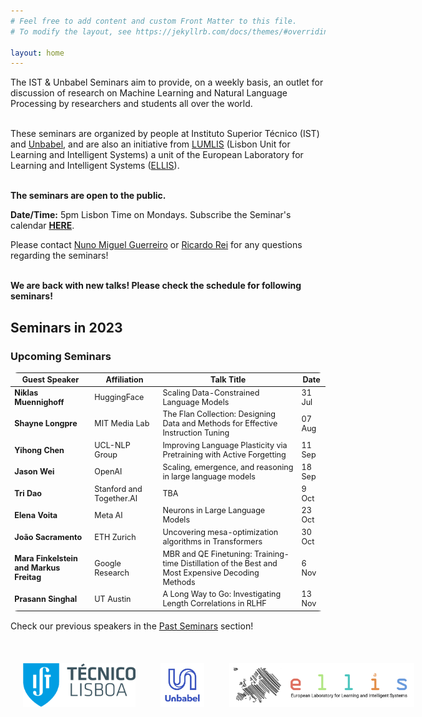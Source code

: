 ```yaml
---
# Feel free to add content and custom Front Matter to this file.
# To modify the layout, see https://jekyllrb.com/docs/themes/#overriding-theme-defaults

layout: home
---
```


<p class="message">
  The IST & Unbabel Seminars aim to provide, on a weekly basis, an outlet for discussion of research on Machine Learning and Natural Language Processing by researchers and students all over the world.<br /><br />

  These seminars are organized by people at Instituto Superior Técnico (IST) and <a href="https://unbabel.com/">Unbabel</a>, and are also an initiative from <a href="https://lumlis.tecnico.ulisboa.pt/">LUMLIS</a> (Lisbon Unit for Learning and Intelligent Systems) a unit of the  European Laboratory for Learning and Intelligent Systems (<a href="https://ellis.eu/">ELLIS</a>).<br /><br />   
  
  <strong>The seminars are open to the public.</strong><br />

  <strong>Date/Time:</strong> 5pm Lisbon Time on Mondays. Subscribe the Seminar's calendar <a href="https://calendar.google.com/calendar/u/0?cid=dDQ3NDl0cnVubzRhaHVlczR0OW9vYm1ncTRAZ3JvdXAuY2FsZW5kYXIuZ29vZ2xlLmNvbQ"><strong> HERE</strong></a>.

</p>

<link href="https://emoji-css.afeld.me/emoji.css" rel="stylesheet">
Please contact <a href = "mailto: miguelguerreironuno@gmail.com">Nuno Miguel Guerreiro</a> or <a href = "mailto: ricardo.rei@unbabel.com">Ricardo Rei</a> for any questions regarding the seminars!
<br />
<br />


<p class="message">
  <strong>We are back with new talks! Please check the schedule for following seminars!</strong><br />
</p>


## Seminars in 2023<br />
### Upcoming Seminars

<head>
<style>
table {
    border-collapse: collapse;
    margin: 15px 0;
    font-size: 0.9em;
    border-radius: 12px;
    border: none;
    min-width: 400px;
}

thead tr {
    background-color: #57a0d3;
    color: #ffffff;
    text-align: left;
    border: none;
}

table, tr, td {
    border: none;
}

tbody tr.active-row {
    font-weight: bold;
    font-size: 0.9em;
    color: #009879;
    border-spacing:5em;
}

tbody tr.past-row {
    font-size: 0.85em;
    background-color: #f3f3f3;
}


th, td {
    padding: 10px 10px;
}


}
</style>
</head>

<table>
    <thead>
        <tr>
            <th>Guest Speaker</th>
            <th>Affiliation</th>
            <th>Talk Title</th>
            <th>Date</th>
        </tr>
    </thead>
    <tbody>
	<tr>
            <td><strong>Niklas Muennighoff</strong></td>
            <td>HuggingFace</td>
            <td>Scaling Data-Constrained Language Models</td>
            <td>31 Jul</td>
        </tr>
  <tr>
            <td><strong>Shayne Longpre</strong></td>
            <td>MIT Media Lab</td>
            <td>The Flan Collection: Designing Data and Methods for Effective Instruction Tuning</td>
            <td>07 Aug</td>
        </tr>
  <tr>
            <td><strong>Yihong Chen</strong></td>
            <td>UCL-NLP Group</td>
            <td>Improving Language Plasticity via Pretraining with Active Forgetting</td>
            <td>11 Sep</td>
        </tr>
  <tr>
            <td><strong>Jason Wei</strong></td>
            <td>OpenAI</td>
            <td>Scaling, emergence, and reasoning in large language models</td>
            <td>18 Sep</td>
        </tr>
        <tr>
            <td><strong>Tri Dao</strong></td>
            <td>Stanford and Together.AI</td>
            <td>TBA</td>
            <td>9 Oct</td>
        </tr>
        <tr>
            <td><strong>Elena Voita</strong></td>
            <td>Meta AI</td>
            <td>Neurons in Large Language Models</td>
            <td>23 Oct</td>
        </tr>
        <tr>
            <td><strong>João Sacramento</strong></td>
            <td>ETH Zurich</td>
            <td>Uncovering mesa-optimization algorithms in Transformers</td>
            <td>30 Oct</td>
        </tr>
        <tr>
            <td><strong>Mara Finkelstein and Markus Freitag</strong></td>
            <td>Google Research</td>
            <td>MBR and QE Finetuning: Training-time Distillation of the Best and Most Expensive Decoding Methods</td>
            <td>6 Nov</td>
        </tr>
        <tr>
            <td><strong>Prasann Singhal</strong></td>
            <td>UT Austin</td>
            <td>A Long Way to Go: Investigating Length Correlations in RLHF</td>
            <td>13 Nov</td>
        </tr>
        <!-- and so on... -->
    </tbody>
</table>

<p>Check our previous speakers in the <a href="./past_seminars">Past Seminars</a> section!<br><br></p>



<style>
	.column {
	  float: left;
	  padding: 20px;
	}
	
</style>
<div style="position: relative; width: 700px; height: 100px; min-height: 200px">    
    <div style="position: relative; bottom: 0px;">
	   <div class="column">
	     <img src="/public/css/tecnico.png" height=70px width=auto>
	   </div>
	   <div class="column">
	     <img src="/public/css/unbabel.png" height=70px width=auto>
	   </div>
	   <div class="column">
	     <img src="/public/css/ellis.png" height=70px width=auto>
	   </div>
	</div>
